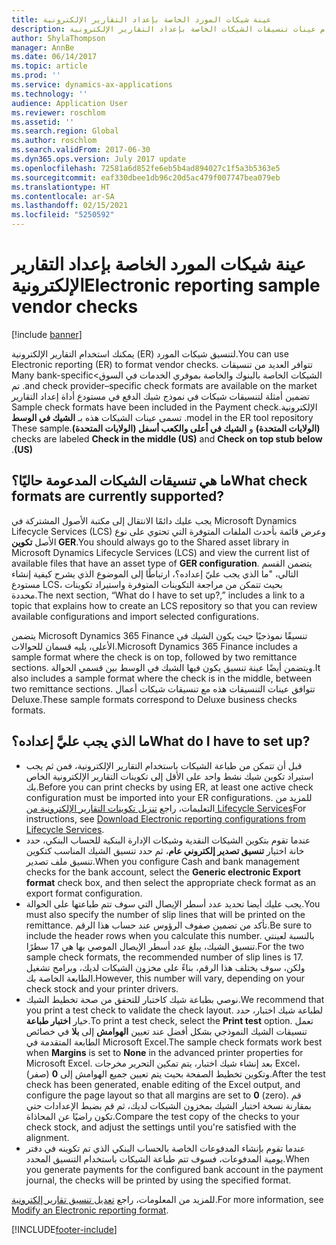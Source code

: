 ```yaml
---
title: عينة شيكات المورد الخاصة بإعداد التقارير الإلكترونية
description: يوفر هذا الموضوع معلومات عامة حول كيفية استخدام عينات تنسيقات الشيكات الخاصة بإعداد التقارير الإلكترونية.
author: ShylaThompson
manager: AnnBe
ms.date: 06/14/2017
ms.topic: article
ms.prod: ''
ms.service: dynamics-ax-applications
ms.technology: ''
audience: Application User
ms.reviewer: roschlom
ms.assetid: ''
ms.search.region: Global
ms.author: roschlom
ms.search.validFrom: 2017-06-30
ms.dyn365.ops.version: July 2017 update
ms.openlocfilehash: 72581a6d852fe6eb5b4ad894027c1f5a3b5363e5
ms.sourcegitcommit: eaf330dbee1db96c20d5ac479f007747bea079eb
ms.translationtype: HT
ms.contentlocale: ar-SA
ms.lasthandoff: 02/15/2021
ms.locfileid: "5250592"
---
```

# <a name="electronic-reporting-sample-vendor-checks"></a><span data-ttu-id="30a91-103">عينة شيكات المورد الخاصة بإعداد التقارير الإلكترونية</span><span class="sxs-lookup"><span data-stu-id="30a91-103">Electronic reporting sample vendor checks</span></span>

[!include [banner](../includes/banner.md)]

<span data-ttu-id="30a91-104">يمكنك استخدام التقارير الإلكترونية (ER) لتنسيق شيكات المورد.</span><span class="sxs-lookup"><span data-stu-id="30a91-104">You can use Electronic reporting (ER) to format vendor checks.</span></span> <span data-ttu-id="30a91-105">تتوافر ‏‫العديد من تنسيقات الشيكات الخاصة بالبنوك والخاصة بموفري الخدمات في السوق></span><span class="sxs-lookup"><span data-stu-id="30a91-105">Many bank-specific and check provider–specific check formats are available on the market.</span></span> <span data-ttu-id="30a91-106">تم تضمين أمثلة لتنسيقات شيكات في نموذج شيك الدفع في مستودع أداة إعداد التقارير الإلكترونية.</span><span class="sxs-lookup"><span data-stu-id="30a91-106">Sample check formats have been included in the Payment check model in the ER tool repository.</span></span> <span data-ttu-id="30a91-107">تسمى عينات الشيكات هذه بـ **الشيك في الوسط (الولايات المتحدة)** و **الشيك في أعلى والكعب أسفل (الولايات المتحدة)**.</span><span class="sxs-lookup"><span data-stu-id="30a91-107">These sample checks are labeled **Check in the middle (US)** and **Check on top stub below (US)**.</span></span>

## <a name="what-check-formats-are-currently-supported"></a><span data-ttu-id="30a91-108">ما هي تنسيقات الشيكات المدعومة حاليًا؟</span><span class="sxs-lookup"><span data-stu-id="30a91-108">What check formats are currently supported?</span></span>

<span data-ttu-id="30a91-109">يجب عليك دائمًا الانتقال إلى مكتبة الأصول المشتركة في Microsoft Dynamics Lifecycle Services (LCS) وعرض قائمة بأحدث الملفات المتوفرة التي تحتوي على نوع الأصل **تكوين GER**.</span><span class="sxs-lookup"><span data-stu-id="30a91-109">You should always go to the Shared asset library in Microsoft Dynamics Lifecycle Services (LCS) and view the current list of available files that have an asset type of **GER configuration**.</span></span> <span data-ttu-id="30a91-110">يتضمن القسم التالي، "ما الذي يجب عليّ إعداده؟، ارتباطًا إلى الموضوع الذي يشرح كيفية إنشاء مستودع LCS، بحيث تتمكن من مراجعة التكوينات المتوفرة واستيراد تكوينات محددة.</span><span class="sxs-lookup"><span data-stu-id="30a91-110">The next section, “What do I have to set up?,” includes a link to a topic that explains how to create an LCS repository so that you can review available configurations and import selected configurations.</span></span>

<span data-ttu-id="30a91-111">يتضمن Microsoft Dynamics 365 Finance تنسيقًا نموذجيًا حيث يكون الشيك في الأعلى، يليه قسمان للحوالات.</span><span class="sxs-lookup"><span data-stu-id="30a91-111">Microsoft Dynamics 365 Finance includes a sample format where the check is on top, followed by two remittance sections.</span></span> <span data-ttu-id="30a91-112">ويتضمن أيضًا عينة تنسيق يكون فيها الشيك في الوسط بين قسمي الحوالة.</span><span class="sxs-lookup"><span data-stu-id="30a91-112">It also includes a sample format where the check is in the middle, between two remittance sections.</span></span> <span data-ttu-id="30a91-113">تتوافق عينات التنسيقات هذه مع تنسيقات شيكات أعمال Deluxe.</span><span class="sxs-lookup"><span data-stu-id="30a91-113">These sample formats correspond to Deluxe business checks formats.</span></span>

## <a name="what-do-i-have-to-set-up"></a><span data-ttu-id="30a91-114">ما الذي يجب عليَّ إعداده؟</span><span class="sxs-lookup"><span data-stu-id="30a91-114">What do I have to set up?</span></span>

- <span data-ttu-id="30a91-115">قبل أن تتمكن من طباعة الشيكات باستخدام التقارير الإلكترونية، فمن ثم يجب استيراد تكوين شيك نشط واحد على الأقل إلى تكوينات التقارير الإلكترونية الخاص بك.</span><span class="sxs-lookup"><span data-stu-id="30a91-115">Before you can print checks by using ER, at least one active check configuration must be imported into your ER configurations.</span></span> <span data-ttu-id="30a91-116">للمزيد من التعليمات، راجع [تنزيل تكوينات التقارير الإلكترونية من Lifecycle Services](../../dev-itpro/analytics/download-electronic-reporting-configuration-lcs.md)</span><span class="sxs-lookup"><span data-stu-id="30a91-116">For instructions, see [Download Electronic reporting configurations from Lifecycle Services](../../dev-itpro/analytics/download-electronic-reporting-configuration-lcs.md).</span></span>
- <span data-ttu-id="30a91-117">عندما تقوم بتكوين الشيكات النقدية وشيكات الإدارة البنكية للحساب البنكي، حدد خانة اختيار **تنسيق تصدير إلكتروني عام**، ثم حدد تنسيق الشيك المناسب كتكوين تنسيق ملف تصدير.</span><span class="sxs-lookup"><span data-stu-id="30a91-117">When you configure Cash and bank management checks for the bank account, select the **Generic electronic Export format** check box, and then select the appropriate check format as an export format configuration.</span></span>
- <span data-ttu-id="30a91-118">يجب عليك أيضا تحديد عدد أسطر الإيصال التي سوف تتم طباعتها على الحوالة.</span><span class="sxs-lookup"><span data-stu-id="30a91-118">You must also specify the number of slip lines that will be printed on the remittance.</span></span> <span data-ttu-id="30a91-119">تأكد من تضمين صفوف الرؤوس عند حساب هذا الرقم.</span><span class="sxs-lookup"><span data-stu-id="30a91-119">Be sure to include the header rows when you calculate this number.</span></span> <span data-ttu-id="30a91-120">بالنسبة لعينتي تنسيق الشيك، يبلغ عدد أسطر الإيصال الموصي بها هي 17 سطرًا.</span><span class="sxs-lookup"><span data-stu-id="30a91-120">For the two sample check formats, the recommended number of slip lines is 17.</span></span> <span data-ttu-id="30a91-121">ولكن، سوف يختلف هذا الرقم، بناءً على مخزون الشيكات لديك، وبرامج تشغيل الطابعة الخاصة بك.</span><span class="sxs-lookup"><span data-stu-id="30a91-121">However, this number will vary, depending on your check stock and your printer drivers.</span></span>
- <span data-ttu-id="30a91-122">نوصي بطباعة شيك كاختبار للتحقق من صحة تخطيط الشيك.</span><span class="sxs-lookup"><span data-stu-id="30a91-122">We recommend that you print a test check to validate the check layout.</span></span> <span data-ttu-id="30a91-123">لطباعة شيك اختبار، حدد خيار **اختبار طباعة**.</span><span class="sxs-lookup"><span data-stu-id="30a91-123">To print a test check, select the **Print test** option.</span></span> <span data-ttu-id="30a91-124">تعمل تنسيقات الشيك النموذجي بشكل أفضل عند تعيين **الهوامش** إلى **بلا** في خصائص الطابعة المتقدمة في Microsoft Excel.</span><span class="sxs-lookup"><span data-stu-id="30a91-124">The sample check formats work best when **Margins** is set to **None** in the advanced printer properties for Microsoft Excel.</span></span> <span data-ttu-id="30a91-125">بعد إنشاء شيك اختبار، يتم تمكين التحرير مخرجات Excel، وتكوين تخطيط الصفحة بحيث يتم تعيين جميع الهوامش إلى **0** (صفر).</span><span class="sxs-lookup"><span data-stu-id="30a91-125">After the test check has been generated, enable editing of the Excel output, and configure the page layout so that all margins are set to **0** (zero).</span></span> <span data-ttu-id="30a91-126">قم بمقارنة نسخة اختبار الشيك بمخزون الشيكات لديك، ثم قم بضبط الإعدادات حتي تكون راضيًا عن المحاذاة.</span><span class="sxs-lookup"><span data-stu-id="30a91-126">Compare the test copy of the checks to your check stock, and adjust the settings until you're satisfied with the alignment.</span></span>
- <span data-ttu-id="30a91-127">عندما تقوم بإنشاء المدفوعات الخاصة بالحساب البنكي الذي تم تكوينه في دفتر يومية المدفوعات، فسوف تتم طباعة الشيكات باستخدام التنسيق المحدد.</span><span class="sxs-lookup"><span data-stu-id="30a91-127">When you generate payments for the configured bank account in the payment journal, the checks will be printed by using the specified format.</span></span>

<span data-ttu-id="30a91-128">للمزيد من المعلومات، راجع [تعديل تنسيق تقارير إلكترونية](../../dev-itpro/analytics/modify-electronic-reporting-format-reapply-excel-template.md).</span><span class="sxs-lookup"><span data-stu-id="30a91-128">For more information, see [Modify an Electronic reporting format](../../dev-itpro/analytics/modify-electronic-reporting-format-reapply-excel-template.md).</span></span>


[!INCLUDE[footer-include](../../includes/footer-banner.md)]